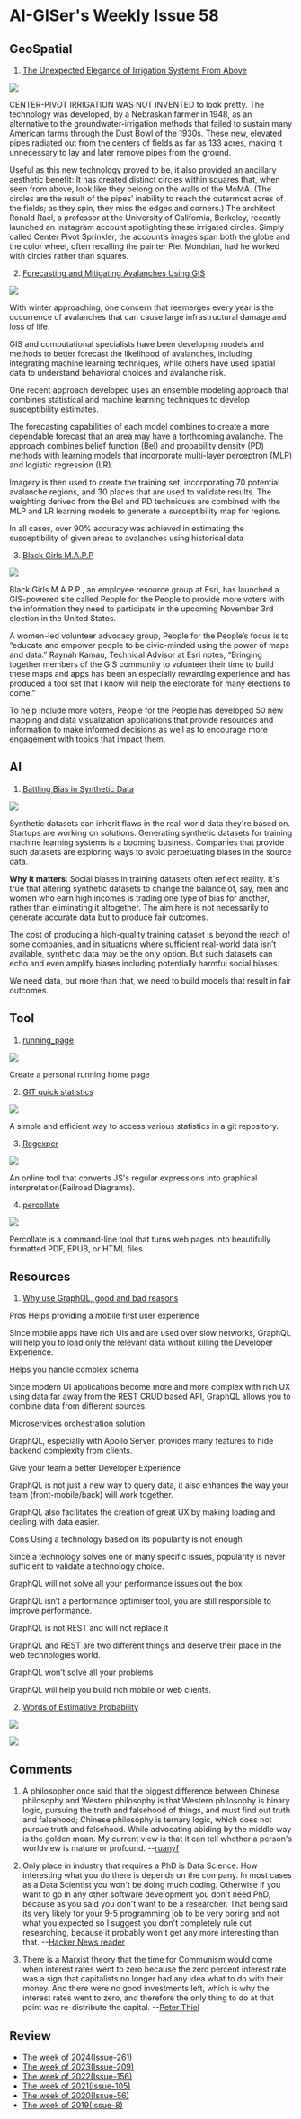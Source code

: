 # AI-GISer's Weekly Issue 58

## GeoSpatial

1. [The Unexpected Elegance of Irrigation Systems From Above](https://www.atlasobscura.com/articles/why-do-farms-look-like-circles-from-planes)

![](https://assets.atlasobscura.com/media/W1siZiIsInVwbG9hZHMvYXNzZXRzLzg4MjY1NmFkLTJiOGMtNDJmYS1iOTJlLTQ4NWE4YTY4MDc2YTc1MzE0ZTRkZmVkMzQwMTUzYV8xNzg1ODIyODgxNV8xNjVlYzE5ZWFhX28uanBnIl0sWyJwIiwiY29udmVydCIsIiJdLFsicCIsImNvbnZlcnQiLCItcXVhbGl0eSA4MSAtYXV0by1vcmllbnQiXSxbInAiLCJ0aHVtYiIsIjEyODB4PiJdXQ/17858228815_165ec19eaa_o.jpg)

CENTER-PIVOT IRRIGATION WAS NOT INVENTED to look pretty. The technology was developed, by a Nebraskan farmer in 1948, as an alternative to the groundwater-irrigation methods that failed to sustain many American farms through the Dust Bowl of the 1930s. These new, elevated pipes radiated out from the centers of fields as far as 133 acres, making it unnecessary to lay and later remove pipes from the ground.

Useful as this new technology proved to be, it also provided an ancillary aesthetic benefit: It has created distinct circles within squares that, when seen from above, look like they belong on the walls of the MoMA. (The circles are the result of the pipes’ inability to reach the outermost acres of the fields; as they spin, they miss the edges and corners.) The architect Ronald Rael, a professor at the University of California, Berkeley, recently launched an Instagram account spotlighting these irrigated circles. Simply called Center Pivot Sprinkler, the account’s images span both the globe and the color wheel, often recalling the painter Piet Mondrian, had he worked with circles rather than squares.

2. [Forecasting and Mitigating Avalanches Using GIS](https://www.gislounge.com/forecasting-and-mitigating-avalanches-using-gis/)

![](https://i2.wp.com/www.gislounge.com/wp-content/uploads/2020/10/avalanche-2014202-nasa.jpg?w=720&ssl=1)

With winter approaching, one concern that reemerges every year is the occurrence of avalanches that can cause large infrastructural damage and loss of life.

GIS and computational specialists have been developing models and methods to better forecast the likelihood of avalanches, including integrating machine learning techniques, while others have used spatial data to understand behavioral choices and avalanche risk.

One recent approach developed uses an ensemble modeling approach that combines statistical and machine learning techniques to develop susceptibility estimates.

The forecasting capabilities of each model combines to create a more dependable forecast that an area may have a forthcoming avalanche. The approach combines belief function (Bel) and probability density (PD) methods with learning models that incorporate multi-layer perceptron (MLP) and logistic regression (LR).

Imagery is then used to create the training set, incorporating 70 potential avalanche regions, and 30 places that are used to validate results. The weighting derived from the Bel and PD techniques are combined with the MLP and LR learning models to generate a susceptibility map for regions.

In all cases, over 90% accuracy was achieved in estimating the susceptibility of given areas to avalanches using historical data

3. [Black Girls M.A.P.P](https://www.gislounge.com/black-girls-mapp-voter-information-site/)

![](https://i1.wp.com/www.gislounge.com/wp-content/uploads/2020/10/map-parents-workforce.png?w=1100&ssl=1)

Black Girls M.A.P.P., an employee resource group at Esri, has launched a GIS-powered site called People for the People to provide more voters with the information they need to participate in the upcoming November 3rd election in the United States.

A women-led volunteer advocacy group, People for the People’s focus is to “educate and empower people to be civic-minded using the power of maps and data.” Raynah Kamau, Technical Advisor at Esri notes, “Bringing together members of the GIS community to volunteer their time to build these maps and apps has been an especially rewarding experience and has produced a tool set that I know will help the electorate for many elections to come.”

To help include more voters, People for the People has developed 50 new mapping and data visualization applications that provide resources and information to make informed decisions as well as to encourage more engagement with topics that impact them.

## AI

1. [Battling Bias in Synthetic Data](https://blog.deeplearning.ai/blog/the-batch-ai-researchers-under-fire-rl-agents-in-danger-bias-in-synthetic-data-one-neuron-to-rule-them-all)

![](<https://blog.deeplearning.ai/hubfs/ezgif.com-resize%20(20).gif>)

Synthetic datasets can inherit flaws in the real-world data they're based on. Startups are working on solutions. Generating synthetic datasets for training machine learning systems is a booming business. Companies that provide such datasets are exploring ways to avoid perpetuating biases in the source data.

**Why it matters**: Social biases in training datasets often reflect reality. It's true that altering synthetic datasets to change the balance of, say, men and women who earn high incomes is trading one type of bias for another, rather than eliminating it altogether. The aim here is not necessarily to generate accurate data but to produce fair outcomes.

The cost of producing a high-quality training dataset is beyond the reach of some companies, and in situations where sufficient real-world data isn’t available, synthetic data may be the only option. But such datasets can echo and even amplify biases including potentially harmful social biases.

We need data, but more than that, we need to build models that result in fair outcomes.

## Tool

1. [running_page](https://github.com/yihong0618/running_page)

![](https://camo.githubusercontent.com/2ca7d3931048d1b1107d03cccae1b0106428b3c0/68747470733a2f2f7777772e77616e67626173652e636f6d2f626c6f67696d672f61737365742f3230323031302f6267323032303130323730382e6a7067)

Create a personal running home page

2. [GIT quick statistics](https://github.com/arzzen/git-quick-stats)

![](https://user-images.githubusercontent.com/8818630/58364013-61e53800-7e7b-11e9-87f9-790d6744fbd5.png)

A simple and efficient way to access various statistics in a git repository.

3. [Regexper](https://regexper.com)

![](https://www.wangbase.com/blogimg/asset/201909/bg2019091704.jpg)

An online tool that converts JS's regular expressions into graphical interpretation(Railroad Diagrams).

4. [percollate](https://github.com/danburzo/percollatev)

![](https://raw.githubusercontent.com/danburzo/percollate/master/.github/dimensions-of-colour.png)

Percollate is a command-line tool that turns web pages into beautifully formatted PDF, EPUB, or HTML files.

## Resources

1. [Why use GraphQL, good and bad reasons]()

Pros
Helps providing a mobile first user experience

Since mobile apps have rich UIs and are used over slow networks, GraphQL will help you to load only the relevant data without killing the Developer Experience.

Helps you handle complex schema

Since modern UI applications become more and more complex with rich UX using data far away from the REST CRUD based API, GraphQL allows you to combine data from different sources.

Microservices orchestration solution

GraphQL, especially with Apollo Server, provides many features to hide backend complexity from clients.

Give your team a better Developer Experience

GraphQL is not just a new way to query data, it also enhances the way your team (front-mobile/back) will work together.

GraphQL also facilitates the creation of great UX by making loading and dealing with data easier.

Cons
Using a technology based on its popularity is not enough

Since a technology solves one or many specific issues, popularity is never sufficient to validate a technology choice.

GraphQL will not solve all your performance issues out the box

GraphQL isn’t a performance optimiser tool, you are still responsible to improve performance.

GraphQL is not REST and will not replace it

GraphQL and REST are two different things and deserve their place in the web technologies world.

GraphQL won’t solve all your problems

GraphQL will help you build rich mobile or web clients.

2. [Words of Estimative Probability](https://www.cia.gov/library/center-for-the-study-of-intelligence/csi-publications/books-and-monographs/sherman-kent-and-the-board-of-national-estimates-collected-essays/6words.html)

![](http://image.sciencenet.cn/album/201805/13/114711f1foy7rpsy1000qq.png)

![](http://image.sciencenet.cn/album/201805/13/115012akq9r9rqjr2q8cs9.png)

## Comments

1. A philosopher once said that the biggest difference between Chinese philosophy and Western philosophy is that Western philosophy is binary logic, pursuing the truth and falsehood of things, and must find out truth and falsehood; Chinese philosophy is ternary logic, which does not pursue truth and falsehood. While advocating abiding by the middle way is the golden mean. My current view is that it can tell whether a person's worldview is mature or profound.
   --[ruanyf](https://github.com/ruanyf/weekly/blob/master/docs/issue-131.md)

2. Only place in industry that requires a PhD is Data Science. How interesting what you do there is depends on the company. In most cases as a Data Scientist you won't be doing much coding. Otherwise if you want to go in any other software development you don't need PhD, because as you said you don't want to be a researcher. That being said its very likely for your 9-5 programming job to be very boring and not what you expected so I suggest you don't completely rule out researching, because it probably won't get any more interesting than that.
   --[Hacker News reader](https://news.ycombinator.com/item?id=21113635)

3. There is a Marxist theory that the time for Communism would come when interest rates went to zero because the zero percent interest rate was a sign that capitalists no longer had any idea what to do with their money. And there were no good investments left, which is why the interest rates went to zero, and therefore the only thing to do at that point was re-distribute the capital.
   --[Peter Thiel](https://www.perell.com/blog/Peter-Thiel-Interviewhttps://www.perell.com/blog/Peter-Thiel-Interview)

## Review

- [The week of 2024(Issue-261)](../2024/issue-261.md)
- [The week of 2023(Issue-209)](../2023/issue-209.md)
- [The week of 2022(Issue-156)](../2022/issue-156.md)
- [The week of 2021(Issue-105)](../2021/issue-105.md)
- [The week of 2020(Issue-56)](../2020/issue-56.md)
- [The week of 2019(Issue-8)](../2019/issue-8.md)
